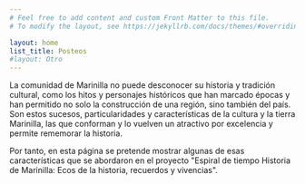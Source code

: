 ```yaml
---
# Feel free to add content and custom Front Matter to this file.
# To modify the layout, see https://jekyllrb.com/docs/themes/#overriding-theme-defaults

layout: home
list_title: Posteos
#layout: Otro
---
```


La comunidad de Marinilla no puede desconocer su historia y tradición cultural, como los hitos y personajes históricos que han marcado épocas y han permitido no solo la construcción de una región, sino también del país. Son estos sucesos, particularidades y características de la cultura y la tierra Marinilla, las que conforman y lo vuelven un atractivo por excelencia y permite rememorar la historia.

Por tanto, en esta página se pretende mostrar algunas de esas características que
se abordaron en el proyecto "Espiral de tiempo Historia de Marinilla: Ecos de la historia, recuerdos y vivencias".
